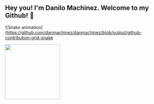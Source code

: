 ## Hey you! I'm Danilo Machinez. Welcome to my Github! 👋

![Snake animation](https://github.com/danmachinez/danmachinez/blob/output/github-contribution-grid-snake

 <div>
  <a href="https://github.com/danmachinez">
  <img height="180em" src="https://github-readme-stats.vercel.app/api/top-langs/?username=danmachinez&layout=compact&langs_count=7&theme=great-gatsby"/>
</div>
